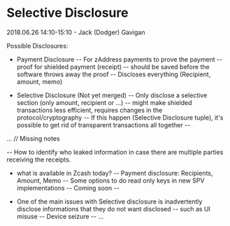 # Selective Disclosure

2018.06.26 14:10-15:10 - Jack (Dodger) Gavigan

Possible Disclosures:
- Payment Disclosure
-- For zAddress payments to prove the payment
-- proof for shielded payment (receipt)
-- should be saved before the software throws away the proof
-- Discloses everything (Recipient, amount, memo)

- Selective Disclosure (Not yet merged)
-- Only disclose a selective section (only amount, recipient or ...)
-- might make shielded transactions less efficient, requires changes in the protocol/cryptography
-- If this happen (Selective Disclosure tuple), it's possible to get rid of transparent transactions all together
--

... // Missing notes


-- How to identify who leaked information in case there are multiple parties receiving the receipts.


- what is available in Zcash today?
-- Payment disclosure: Recipients, Amount, Memo
-- Some options to do read only keys in new SPV implementations -- Coming soon --

- One of the main issues with Selective disclosure is inadvertently disclose informations that they do not want disclosed
-- such as UI misuse
-- Device seizure
-- ...
